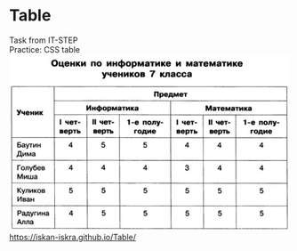 # Table  
Task from IT-STEP  
Practice: CSS table  
![Альтернативный текст](/taskphoto.jpg)  
https://iskan-iskra.github.io/Table/
